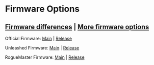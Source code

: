 # Firmware Options

## [Firmware differences](https://github.com/djsime1/awesome-flipperzero/blob/main/Firmwares.md) | [More firmware options](https://github.com/djsime1/awesome-flipperzero#firmwares--tweaks)

Official Firmware: [Main](https://github.com/flipperdevices/flipperzero-firmware) | [Release](https://github.com/flipperdevices/flipperzero-firmware/releases)

Unleashed Firmware: [Main](https://github.com/Eng1n33r/flipperzero-firmware) | [Release](https://github.com/Eng1n33r/flipperzero-firmware/releases)

RogueMaster Firmware: [Main](https://github.com/RogueMaster/flipperzero-firmware-wPlugins) | [Release](https://github.com/RogueMaster/flipperzero-firmware-wPlugins/releases)
